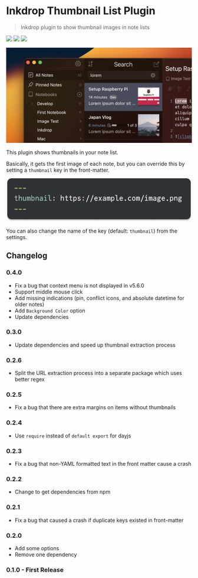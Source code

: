 # Inkdrop Thumbnail List Plugin

> Inkdrop plugin to show thumbnail images in note lists

![](https://inkdrop-plugin-badge.vercel.app/api/version/thumbnail-list) ![](https://inkdrop-plugin-badge.vercel.app/api/downloads/thumbnail-list) ![](https://img.shields.io/github/license/fus1ondev/inkdrop-thumbnail-list?style=plastic)

![](./images/ss.png)

This plugin shows thumbnails in your note list.

Basically, it gets the first image of each note, but you can override this by setting a `thumbnail` key in the front-matter.

![](./images/example.png)

You can also change the name of the key (default: `thumbnail`) from the settings.

## Changelog

### 0.4.0

- Fix a bug that context menu is not displayed in v5.6.0
- Support middle mouse click
- Add missing indications (pin, conflict icons, and absolute datetime for older notes)
- Add `Background Color` option
- Update dependencies

### 0.3.0

- Update dependencies and speed up thumbnail extraction process

### 0.2.6

- Split the URL extraction process into a separate package which uses better regex

### 0.2.5

- Fix a bug that there are extra margins on items without thumbnails

### 0.2.4

- Use `require` instead of `default export` for dayjs

### 0.2.3

- Fix a bug that non-YAML formatted text in the front matter cause a crash

### 0.2.2

- Change to get dependencies from npm

### 0.2.1

- Fix a bug that caused a crash if duplicate keys existed in front-matter

### 0.2.0

- Add some options
- Remove one dependency

### 0.1.0 - First Release